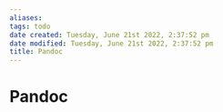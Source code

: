 ```yaml
---
aliases: 
tags: todo
date created: Tuesday, June 21st 2022, 2:37:52 pm
date modified: Tuesday, June 21st 2022, 2:37:52 pm
title: Pandoc
---
```


# Pandoc